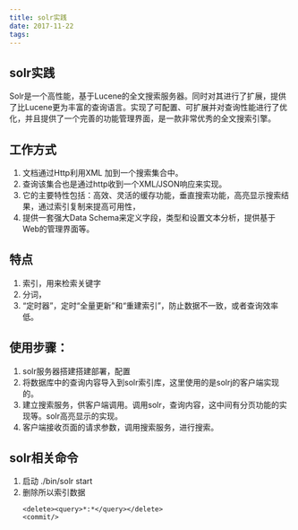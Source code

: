 ```yaml
---
title: solr实践
date: 2017-11-22
tags:
---
```


## solr实践
Solr是一个高性能，基于Lucene的全文搜索服务器。同时对其进行了扩展，提供了比Lucene更为丰富的查询语言。实现了可配置、可扩展并对查询性能进行了优化，并且提供了一个完善的功能管理界面，是一款非常优秀的全文搜索引擎。
<!--more-->
## 工作方式
1. 文档通过Http利用XML 加到一个搜索集合中。
2. 查询该集合也是通过http收到一个XML/JSON响应来实现。
3. 它的主要特性包括：高效、灵活的缓存功能，垂直搜索功能，高亮显示搜索结果，通过索引复制来提高可用性，
4. 提供一套强大Data Schema来定义字段，类型和设置文本分析，提供基于Web的管理界面等。

## 特点
1. 索引，用来检索关键字
2. 分词，
3. “定时器”，定时“全量更新”和“重建索引”，防止数据不一致，或者查询效率低。
## 使用步骤：
1. solr服务器搭建搭建部署，配置
2. 将数据库中的查询内容导入到solr索引库，这里使用的是solrj的客户端实现的。
3. 建立搜索服务，供客户端调用。调用solr，查询内容，这中间有分页功能的实现等。solr高亮显示的实现。
4. 客户端接收页面的请求参数，调用搜索服务，进行搜索。
## solr相关命令
1. 启动 ./bin/solr start
2. 删除所以索引数据
    ```
    <delete><query>*:*</query></delete>
    <commit/>
    ```